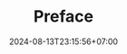 ---
weight: 300
title: "Preface"
description: "Software Design Patterns in Rust"
icon: "article"
date: "2024-08-13T23:15:56+07:00"
lastmod: "2024-08-13T23:15:56+07:00"
draft: false
toc: true
---
